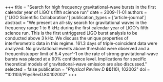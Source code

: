 +++
title = "Search for high frequency gravitational-wave bursts in the first calendar year of LIGO's fifth science run"
date = 2009-11-01
authors = ["LIGO Scientific Collaboration"]
publication_types = ['article-journal']
abstract = "We present an all-sky search for gravitational waves in the frequency range 1 to 6 kHz during the first calendar year of LIGO's fifth science run. This is the first untriggered LIGO burst analysis to be conducted above 3 kHz. We discuss the unique properties of interferometric data in this regime. 161.3 days of triple-coincident data were analyzed. No gravitational events above threshold were observed and a frequentistupper limit of 5.4 year^-1 on the rate of strong gravitational-wave bursts was placed at a 90% confidence level. Implications for specific theoretical models of gravitational-wave emission are also discussed."
selected = false
publication = "*Physical Review D* **80**(10), 102002"
doi = "10.1103/PhysRevD.80.102002"
+++
